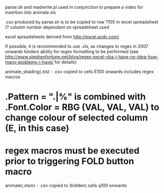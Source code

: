 parse.sh and readwrite.pl used in conjunction to prepare a video for insertion into animate.xls

.csv produced by parse.sh is to be copied to row ?100 in excel spreadsheet (? column number dependant on spreadsheet used

excel spreadsheets derived from http://excel.acdc.com/ 

If possible, it is recommended to use .xls, as changes to regex in 2007 onwards hinders ability for regex formatting to be performed (see http://www.stephenfortune.net/blog/regex-excel-vba-i-have-no-idea-how-many-problems-i-have/ for details)

animate_shading(.xls) - .csv copied to cells E100 onwards includes regex macros

# .Pattern = "\.|%" is combined with .Font.Color = RBG (VAL, VAL, VAL) to change colour of selected column (E, in this case)
# regex macros must be executed prior to triggering FOLD button macro

animate(.xlsm) - .csv copied to (hidden) cells q100 onwards


